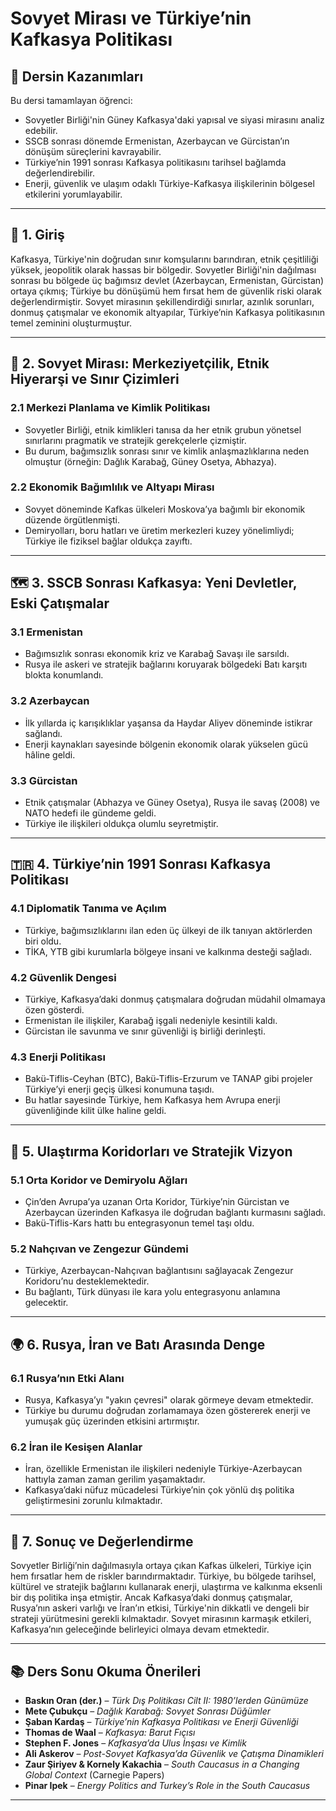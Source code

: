 # Sovyet Mirası ve Türkiye’nin Kafkasya Politikası

## 🎯 Dersin Kazanımları

Bu dersi tamamlayan öğrenci:

- Sovyetler Birliği'nin Güney Kafkasya'daki yapısal ve siyasi mirasını analiz edebilir.
- SSCB sonrası dönemde Ermenistan, Azerbaycan ve Gürcistan’ın dönüşüm süreçlerini kavrayabilir.
- Türkiye’nin 1991 sonrası Kafkasya politikasını tarihsel bağlamda değerlendirebilir.
- Enerji, güvenlik ve ulaşım odaklı Türkiye-Kafkasya ilişkilerinin bölgesel etkilerini yorumlayabilir.

---

## 🧭 1. Giriş

Kafkasya, Türkiye'nin doğrudan sınır komşularını barındıran, etnik çeşitliliği yüksek, jeopolitik olarak hassas bir bölgedir. Sovyetler Birliği'nin dağılması sonrası bu bölgede üç bağımsız devlet (Azerbaycan, Ermenistan, Gürcistan) ortaya çıkmış; Türkiye bu dönüşümü hem fırsat hem de güvenlik riski olarak değerlendirmiştir. Sovyet mirasının şekillendirdiği sınırlar, azınlık sorunları, donmuş çatışmalar ve ekonomik altyapılar, Türkiye’nin Kafkasya politikasının temel zeminini oluşturmuştur.

---

## 🧱 2. Sovyet Mirası: Merkeziyetçilik, Etnik Hiyerarşi ve Sınır Çizimleri

### 2.1 Merkezi Planlama ve Kimlik Politikası

- Sovyetler Birliği, etnik kimlikleri tanısa da her etnik grubun yönetsel sınırlarını pragmatik ve stratejik gerekçelerle çizmiştir.
- Bu durum, bağımsızlık sonrası sınır ve kimlik anlaşmazlıklarına neden olmuştur (örneğin: Dağlık Karabağ, Güney Osetya, Abhazya).

### 2.2 Ekonomik Bağımlılık ve Altyapı Mirası

- Sovyet döneminde Kafkas ülkeleri Moskova’ya bağımlı bir ekonomik düzende örgütlenmişti.
- Demiryolları, boru hatları ve üretim merkezleri kuzey yönelimliydi; Türkiye ile fiziksel bağlar oldukça zayıftı.

---

## 🗺️ 3. SSCB Sonrası Kafkasya: Yeni Devletler, Eski Çatışmalar

### 3.1 Ermenistan

- Bağımsızlık sonrası ekonomik kriz ve Karabağ Savaşı ile sarsıldı.
- Rusya ile askeri ve stratejik bağlarını koruyarak bölgedeki Batı karşıtı blokta konumlandı.

### 3.2 Azerbaycan

- İlk yıllarda iç karışıklıklar yaşansa da Haydar Aliyev döneminde istikrar sağlandı.
- Enerji kaynakları sayesinde bölgenin ekonomik olarak yükselen gücü hâline geldi.

### 3.3 Gürcistan

- Etnik çatışmalar (Abhazya ve Güney Osetya), Rusya ile savaş (2008) ve NATO hedefi ile gündeme geldi.
- Türkiye ile ilişkileri oldukça olumlu seyretmiştir.

---

## 🇹🇷 4. Türkiye’nin 1991 Sonrası Kafkasya Politikası

### 4.1 Diplomatik Tanıma ve Açılım

- Türkiye, bağımsızlıklarını ilan eden üç ülkeyi de ilk tanıyan aktörlerden biri oldu.
- TİKA, YTB gibi kurumlarla bölgeye insani ve kalkınma desteği sağladı.

### 4.2 Güvenlik Dengesi

- Türkiye, Kafkasya’daki donmuş çatışmalara doğrudan müdahil olmamaya özen gösterdi.
- Ermenistan ile ilişkiler, Karabağ işgali nedeniyle kesintili kaldı.
- Gürcistan ile savunma ve sınır güvenliği iş birliği derinleşti.

### 4.3 Enerji Politikası

- Bakü-Tiflis-Ceyhan (BTC), Bakü-Tiflis-Erzurum ve TANAP gibi projeler Türkiye’yi enerji geçiş ülkesi konumuna taşıdı.
- Bu hatlar sayesinde Türkiye, hem Kafkasya hem Avrupa enerji güvenliğinde kilit ülke haline geldi.

---

## 🚉 5. Ulaştırma Koridorları ve Stratejik Vizyon

### 5.1 Orta Koridor ve Demiryolu Ağları

- Çin’den Avrupa’ya uzanan Orta Koridor, Türkiye’nin Gürcistan ve Azerbaycan üzerinden Kafkasya ile doğrudan bağlantı kurmasını sağladı.
- Bakü-Tiflis-Kars hattı bu entegrasyonun temel taşı oldu.

### 5.2 Nahçıvan ve Zengezur Gündemi

- Türkiye, Azerbaycan-Nahçıvan bağlantısını sağlayacak Zengezur Koridoru’nu desteklemektedir.
- Bu bağlantı, Türk dünyası ile kara yolu entegrasyonu anlamına gelecektir.

---

## 🌍 6. Rusya, İran ve Batı Arasında Denge

### 6.1 Rusya’nın Etki Alanı

- Rusya, Kafkasya’yı "yakın çevresi" olarak görmeye devam etmektedir.
- Türkiye bu durumu doğrudan zorlamamaya özen göstererek enerji ve yumuşak güç üzerinden etkisini artırmıştır.

### 6.2 İran ile Kesişen Alanlar

- İran, özellikle Ermenistan ile ilişkileri nedeniyle Türkiye-Azerbaycan hattıyla zaman zaman gerilim yaşamaktadır.
- Kafkasya’daki nüfuz mücadelesi Türkiye’nin çok yönlü dış politika geliştirmesini zorunlu kılmaktadır.

---

## 📌 7. Sonuç ve Değerlendirme

Sovyetler Birliği’nin dağılmasıyla ortaya çıkan Kafkas ülkeleri, Türkiye için hem fırsatlar hem de riskler barındırmaktadır. Türkiye, bu bölgede tarihsel, kültürel ve stratejik bağlarını kullanarak enerji, ulaştırma ve kalkınma eksenli bir dış politika inşa etmiştir. Ancak Kafkasya’daki donmuş çatışmalar, Rusya’nın askeri varlığı ve İran’ın etkisi, Türkiye'nin dikkatli ve dengeli bir strateji yürütmesini gerekli kılmaktadır. Sovyet mirasının karmaşık etkileri, Kafkasya’nın geleceğinde belirleyici olmaya devam etmektedir.

---

## 📚 Ders Sonu Okuma Önerileri

- **Baskın Oran (der.)** – _Türk Dış Politikası Cilt II: 1980’lerden Günümüze_
- **Mete Çubukçu** – _Dağlık Karabağ: Sovyet Sonrası Düğümler_
- **Şaban Kardaş** – _Türkiye’nin Kafkasya Politikası ve Enerji Güvenliği_
- **Thomas de Waal** – _Kafkasya: Barut Fıçısı_
- **Stephen F. Jones** – _Kafkasya’da Ulus İnşası ve Kimlik_
- **Ali Askerov** – _Post-Sovyet Kafkasya’da Güvenlik ve Çatışma Dinamikleri_
- **Zaur Şiriyev & Kornely Kakachia** – _South Caucasus in a Changing Global Context_ (Carnegie Papers)
- **Pinar Ipek** – _Energy Politics and Turkey’s Role in the South Caucasus_

---
